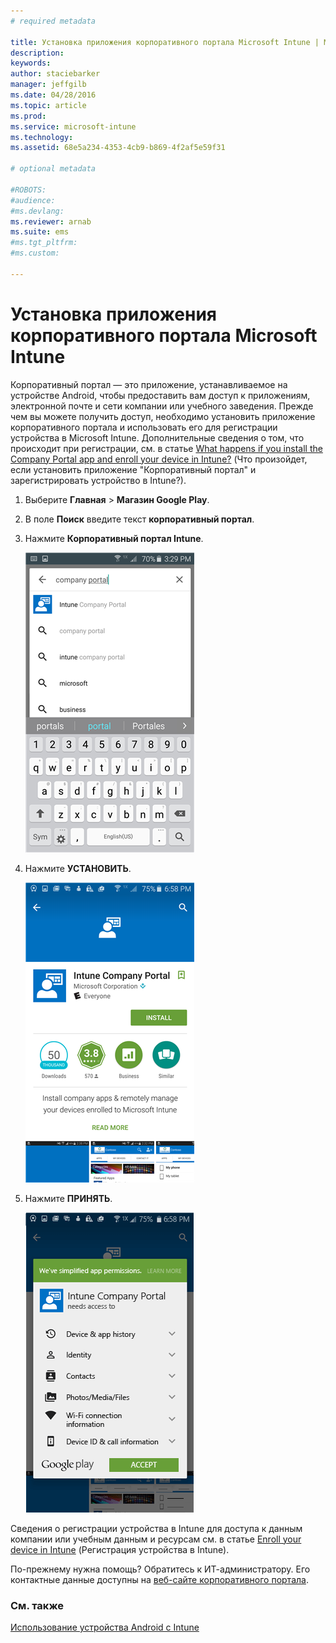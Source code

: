 ```yaml
---
# required metadata

title: Установка приложения корпоративного портала Microsoft Intune | Microsoft Intune
description:
keywords:
author: staciebarker
manager: jeffgilb
ms.date: 04/28/2016
ms.topic: article
ms.prod:
ms.service: microsoft-intune
ms.technology:
ms.assetid: 68e5a234-4353-4cb9-b869-4f2af5e59f31

# optional metadata

#ROBOTS:
#audience:
#ms.devlang:
ms.reviewer: arnab
ms.suite: ems
#ms.tgt_pltfrm:
#ms.custom:

---
```



# Установка приложения корпоративного портала Microsoft Intune

Корпоративный портал — это приложение, устанавливаемое на устройстве Android, чтобы предоставить вам доступ к приложениям, электронной почте и сети компании или учебного заведения.  Прежде чем вы можете получить доступ, необходимо установить приложение корпоративного портала и использовать его для регистрации устройства в Microsoft Intune. Дополнительные сведения о том, что происходит при регистрации, см. в статье [What happens if you install the Company Portal app and enroll your device in Intune?](what-happens-if-you-install-the-company-portal-app-and-enroll-your-device-in-intune-android.md) (Что произойдет, если установить приложение "Корпоративный портал" и зарегистрировать устройство в Intune?).

1.  Выберите **Главная** &gt; **Магазин Google Play**.

2.  В поле **Поиск** введите текст **корпоративный портал**.

3.  Нажмите **Корпоративный портал Intune**.

    ![android-search-company-portal](./media/and-cpinstall-1-search-cp.png)

4.  Нажмите **УСТАНОВИТЬ**.

    ![android-install-company-portal](./media/and-cpinstall-2-install.png)

5.  Нажмите **ПРИНЯТЬ**.

    ![android-accept-company-portal-terms](./media/and-cpinstall-3-cp-accept.png)

Сведения о регистрации устройства в Intune для доступа к данным компании или учебным данным и ресурсам см. в статье [Enroll your device in Intune](enroll-your-device-in-Intune-android.md) (Регистрация устройства в Intune).

По-прежнему нужна помощь? Обратитесь к ИТ-администратору. Его контактные данные доступны на [веб-сайте корпоративного портала](http://portal.manage.microsoft.com).

### См. также
[Использование устройства Android с Intune](using-your-android-device-with-intune.md)

<!--HONumber=Jun16_HO2-->


